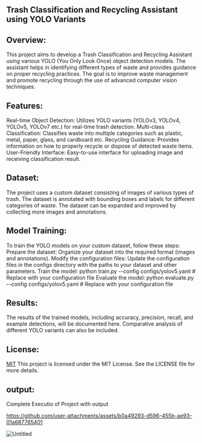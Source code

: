 ## Trash Classification and Recycling Assistant using YOLO Variants

## Overview:
This project aims to develop a Trash Classification and Recycling Assistant using various YOLO (You Only Look Once) object detection models. The assistant helps in identifying different types of waste and provides guidance on proper recycling practices. The goal is to improve waste management and promote recycling through the use of advanced computer vision techniques.

## Features:
Real-time Object Detection: Utilizes YOLO variants (YOLOv3, YOLOv4, YOLOv5, YOLOv7 etc.) for real-time trash detection.
Multi-class Classification: Classifies waste into multiple categories such as plastic, metal, paper, glass, and cardboard etc.
Recycling Guidance: Provides information on how to properly recycle or dispose of detected waste items.
User-Friendly Interface: Easy-to-use interface for uploading image and receiving classification result.

## Dataset:
The project uses a custom dataset consisting of images of various types of trash. The dataset is annotated with bounding boxes and labels for different categories of waste. The dataset can be expanded and improved by collecting more images and annotations.

## Model Training:
To train the YOLO models on your custom dataset, follow these steps:
Prepare the dataset:
Organize your dataset into the required format (images and annotations).
Modify the configuration files:
Update the configuration files in the configs directory with the paths to your dataset and other parameters.
Train the model:
python train.py --config configs/yolov5.yaml  # Replace with your configuration file
Evaluate the model:
python evaluate.py --config configs/yolov5.yaml  # Replace with your configuration file

## Results:
The results of the trained models, including accuracy, precision, recall, and example detections, will be documented here. Comparative analysis of different YOLO variants can also be included.

## License:
[MIT](https://choosealicense.com/licenses/mit/) This project is licensed under the MIT License. See the LICENSE file for more details.


## output:
Complete Executio of Project with output


https://github.com/user-attachments/assets/b0a49293-d596-455b-ae93-01a687765401

![Untitled](https://github.com/user-attachments/assets/78af014f-7c35-4cdf-b559-4c14e727950b)


